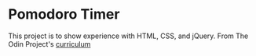 # Pomodoro Timer
This project is to show experience with HTML, CSS, and jQuery.
From The Odin Project's [curriculum](http://www.theodinproject.com/courses/web-development-101/lessons/pairing-project?ref=lnav)
